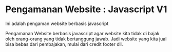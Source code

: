 # Pengamanan Website : Javascript V1
Ini adalah pengaman website berbasis javascript

Pengamanan Website berbasis javascript agar website kita tidak di bajak oleh orang-orang yang tidak bertanggung jawab.
Jadi website yang kita jual bisa bebas dari pembajakan, mulai dari credit footer dll.
